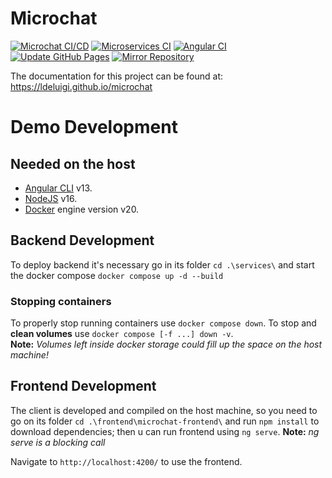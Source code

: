 # Microchat
[![Microchat CI/CD](https://github.com/ldeluigi/microchat/actions/workflows/main.ci-cd.yml/badge.svg?branch=master&event=push)](https://github.com/ldeluigi/microchat/actions/workflows/main.ci-cd.yml)
[![Microservices CI](https://github.com/ldeluigi/microchat/actions/workflows/backend.ci.yml/badge.svg?branch=master&event=push)](https://github.com/ldeluigi/microchat/actions/workflows/backend.ci.yml)
[![Angular CI](https://github.com/ldeluigi/microchat/actions/workflows/frontend.ci.yml/badge.svg?branch=master&event=push)](https://github.com/ldeluigi/microchat/actions/workflows/frontend.ci.yml)
[![Update GitHub Pages](https://github.com/ldeluigi/microchat/actions/workflows/gh-pages.yml/badge.svg?branch=master&event=push)](https://ldeluigi.github.io/microchat/)
[![Mirror Repository](https://github.com/ldeluigi/microchat/actions/workflows/mirror.yml/badge.svg?branch=master&event=push)](https://gitlab.com/pika-lab/courses/ds/projects/ds-project-angelini-deluigi-magnani-ay2021)

The documentation for this project can be found at:
https://ldeluigi.github.io/microchat


# Demo Development

## Needed on the host

- [Angular CLI](https://github.com/angular/angular-cli) v13.
- [NodeJS](https://nodejs.org/) v16.
- [Docker](https://www.docker.com/) engine version v20.

## Backend Development

To deploy backend it's necessary go in its folder `cd .\services\` and start the docker compose `docker compose up -d --build`

### Stopping containers

To properly stop running containers use `docker compose down`.
To stop and **clean volumes** use `docker compose [-f ...] down -v`.  
**Note:** _Volumes left inside docker storage could fill up the space on the host machine!_

## Frontend Development

The client is developed and compiled on the host machine, so you need to go on its folder `cd .\frontend\microchat-frontend\` and run `npm install` to download dependencies; then u can run frontend using `ng serve`.
**Note:** _ng serve is a blocking call_

Navigate to `http://localhost:4200/` to use the frontend.